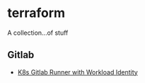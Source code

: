 # terraform
A collection...of stuff

## Gitlab

* [K8s Gitlab Runner with Workload Identity](gitlab/runner/README.md)
